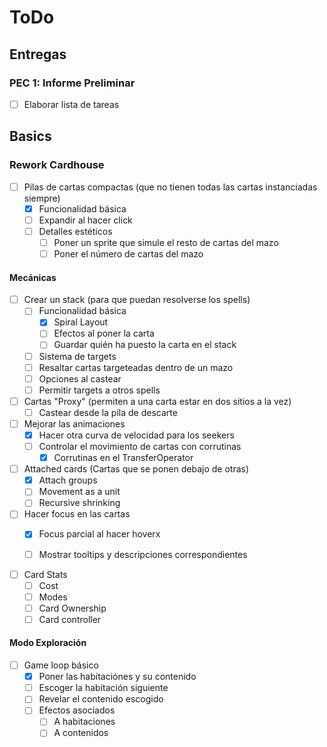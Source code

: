 # ToDo

## Entregas

### PEC 1: Informe Preliminar

- [ ] Elaborar lista de tareas

## Basics

### Rework Cardhouse

- [ ] Pilas de cartas compactas (que no tienen todas las cartas instanciadas siempre)
  - [X] Funcionalidad básica
  - [ ] Expandir al hacer click
  - [ ] Detalles estéticos
    - [ ] Poner un sprite que simule el resto de cartas del mazo
    - [ ] Poner el número de cartas del mazo

#### Mecánicas

- [ ] Crear un stack (para que puedan resolverse los spells)
  - [ ] Funcionalidad básica
    - [x] Spiral Layout
    - [ ] Efectos al poner la carta
    - [ ] Guardar quién ha puesto la carta en el stack
  - [ ] Sistema de targets
  - [ ] Resaltar cartas targeteadas dentro de un mazo
  - [ ] Opciones al castear
  - [ ] Permitir targets a otros spells

- [ ] Cartas "Proxy" (permiten a una carta estar en dos sitios a la vez)
  - [ ] Castear desde la pila de descarte
  
- [ ] Mejorar las animaciones
  - [x] Hacer otra curva de velocidad para los seekers
  - [ ] Controlar el movimiento de cartas con corrutinas
    - [x] Corrutinas en el TransferOperator
  
- [ ] Attached cards (Cartas que se ponen debajo de otras)
  - [x] Attach groups
  - [ ] Movement as a unit
  - [ ] Recursive shrinking
  
- [ ] Hacer focus en las cartas
  - [x] Focus parcial al hacer hoverx
  - [ ] Mostrar tooltips y descripciones correspondientes


- [ ] Card Stats
  - [ ] Cost
  - [ ] Modes
  - [ ] Card Ownership
  - [ ] Card controller

#### Modo Exploración

- [ ] Game loop básico
  - [x] Poner las habitaciónes y su contenido
  - [ ] Escoger la habitación siguiente
  - [ ] Revelar el contenido escogido
  - [ ] Efectos asociados
    - [ ] A habitaciones
    - [ ] A contenidos